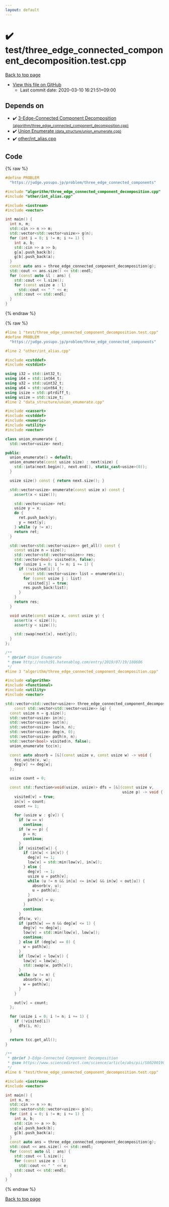 ```yaml
---
layout: default
---
```


<!-- mathjax config similar to math.stackexchange -->
<script type="text/javascript" async
  src="https://cdnjs.cloudflare.com/ajax/libs/mathjax/2.7.5/MathJax.js?config=TeX-MML-AM_CHTML">
</script>
<script type="text/x-mathjax-config">
  MathJax.Hub.Config({
    TeX: { equationNumbers: { autoNumber: "AMS" }},
    tex2jax: {
      inlineMath: [ ['$','$'] ],
      processEscapes: true
    },
    "HTML-CSS": { matchFontHeight: false },
    displayAlign: "left",
    displayIndent: "2em"
  });
</script>

<script type="text/javascript" src="https://cdnjs.cloudflare.com/ajax/libs/jquery/3.4.1/jquery.min.js"></script>
<script src="https://cdn.jsdelivr.net/npm/jquery-balloon-js@1.1.2/jquery.balloon.min.js" integrity="sha256-ZEYs9VrgAeNuPvs15E39OsyOJaIkXEEt10fzxJ20+2I=" crossorigin="anonymous"></script>
<script type="text/javascript" src="../../assets/js/copy-button.js"></script>
<link rel="stylesheet" href="../../assets/css/copy-button.css" />


# :heavy_check_mark: test/three_edge_connected_component_decomposition.test.cpp

<a href="../../index.html">Back to top page</a>

* <a href="{{ site.github.repository_url }}/blob/master/test/three_edge_connected_component_decomposition.test.cpp">View this file on GitHub</a>
    - Last commit date: 2020-03-10 16:21:51+09:00




## Depends on

* :heavy_check_mark: <a href="../../library/algorithm/three_edge_connected_component_decomposition.cpp.html">3-Edge-Connected Component Decomposition <small>(algorithm/three_edge_connected_component_decomposition.cpp)</small></a>
* :heavy_check_mark: <a href="../../library/data_structure/union_enumerate.cpp.html">Union Enumerate <small>(data_structure/union_enumerate.cpp)</small></a>
* :heavy_check_mark: <a href="../../library/other/int_alias.cpp.html">other/int_alias.cpp</a>


## Code

<a id="unbundled"></a>
{% raw %}
```cpp
#define PROBLEM                                                                \
  "https://judge.yosupo.jp/problem/three_edge_connected_components"

#include "algorithm/three_edge_connected_component_decomposition.cpp"
#include "other/int_alias.cpp"

#include <iostream>
#include <vector>

int main() {
  int n, m;
  std::cin >> n >> m;
  std::vector<std::vector<usize>> g(n);
  for (int i = 0; i != m; i += 1) {
    int a, b;
    std::cin >> a >> b;
    g[a].push_back(b);
    g[b].push_back(a);
  }
  const auto ans = three_edge_connected_component_decomposition(g);
  std::cout << ans.size() << std::endl;
  for (const auto &l : ans) {
    std::cout << l.size();
    for (const usize e : l)
      std::cout << " " << e;
    std::cout << std::endl;
  }
}

```
{% endraw %}

<a id="bundled"></a>
{% raw %}
```cpp
#line 1 "test/three_edge_connected_component_decomposition.test.cpp"
#define PROBLEM                                                                \
  "https://judge.yosupo.jp/problem/three_edge_connected_components"

#line 2 "other/int_alias.cpp"

#include <cstddef>
#include <cstdint>

using i32 = std::int32_t;
using i64 = std::int64_t;
using u32 = std::uint32_t;
using u64 = std::uint64_t;
using isize = std::ptrdiff_t;
using usize = std::size_t;
#line 2 "data_structure/union_enumerate.cpp"

#include <cassert>
#include <cstddef>
#include <numeric>
#include <utility>
#include <vector>

class union_enumerate {
  std::vector<usize> next;

public:
  union_enumerate() = default;
  union_enumerate(const usize size) : next(size) {
    std::iota(next.begin(), next.end(), static_cast<usize>(0));
  }

  usize size() const { return next.size(); }

  std::vector<usize> enumerate(const usize x) const {
    assert(x < size());

    std::vector<usize> ret;
    usize y = x;
    do {
      ret.push_back(y);
      y = next[y];
    } while (y != x);
    return ret;
  }

  std::vector<std::vector<usize>> get_all() const {
    const usize n = size();
    std::vector<std::vector<usize>> res;
    std::vector<bool> visited(n, false);
    for (usize i = 0; i != n; i += 1) {
      if (!visited[i]) {
        const std::vector<usize> list = enumerate(i);
        for (const usize j : list)
          visited[j] = true;
        res.push_back(list);
      }
    }
    return res;
  }

  void unite(const usize x, const usize y) {
    assert(x < size());
    assert(y < size());

    std::swap(next[x], next[y]);
  }
};

/**
 * @brief Union Enumerate
 * @see http://noshi91.hatenablog.com/entry/2019/07/19/180606
 */
#line 3 "algorithm/three_edge_connected_component_decomposition.cpp"

#include <algorithm>
#include <functional>
#include <utility>
#include <vector>

std::vector<std::vector<usize>> three_edge_connected_component_decomposition(
    const std::vector<std::vector<usize>> &g) {
  const usize n = g.size();
  std::vector<usize> in(n);
  std::vector<usize> out(n);
  std::vector<usize> low(n, n);
  std::vector<usize> deg(n, 0);
  std::vector<usize> path(n, n);
  std::vector<bool> visited(n, false);
  union_enumerate tcc(n);

  const auto absorb = [&](const usize v, const usize w) -> void {
    tcc.unite(v, w);
    deg[v] += deg[w];
  };

  usize count = 0;

  const std::function<void(usize, usize)> dfs = [&](const usize v,
                                                    usize p) -> void {
    visited[v] = true;
    in[v] = count;
    count += 1;

    for (usize w : g[v]) {
      if (w == v)
        continue;
      if (w == p) {
        p = n;
        continue;
      }
      if (visited[w]) {
        if (in[w] < in[v]) {
          deg[v] += 1;
          low[v] = std::min(low[v], in[w]);
        } else {
          deg[v] -= 1;
          usize u = path[v];
          while (u != n && in[u] <= in[w] && in[w] < out[u]) {
            absorb(v, u);
            u = path[u];
          }
          path[v] = u;
        }
        continue;
      }
      dfs(w, v);
      if (path[w] == n && deg[w] <= 1) {
        deg[v] += deg[w];
        low[v] = std::min(low[v], low[w]);
        continue;
      } else if (deg[w] == 0) {
        w = path[w];
      }
      if (low[w] < low[v]) {
        low[v] = low[w];
        std::swap(w, path[v]);
      }
      while (w != n) {
        absorb(v, w);
        w = path[w];
      }
    }

    out[v] = count;
  };

  for (usize i = 0; i != n; i += 1) {
    if (!visited[i])
      dfs(i, n);
  }

  return tcc.get_all();
}

/**
 * @brief 3-Edge-Connected Component Decomposition
 * @see https://www.sciencedirect.com/science/article/abs/pii/S0020019013002470
 */
#line 6 "test/three_edge_connected_component_decomposition.test.cpp"

#include <iostream>
#include <vector>

int main() {
  int n, m;
  std::cin >> n >> m;
  std::vector<std::vector<usize>> g(n);
  for (int i = 0; i != m; i += 1) {
    int a, b;
    std::cin >> a >> b;
    g[a].push_back(b);
    g[b].push_back(a);
  }
  const auto ans = three_edge_connected_component_decomposition(g);
  std::cout << ans.size() << std::endl;
  for (const auto &l : ans) {
    std::cout << l.size();
    for (const usize e : l)
      std::cout << " " << e;
    std::cout << std::endl;
  }
}

```
{% endraw %}

<a href="../../index.html">Back to top page</a>

